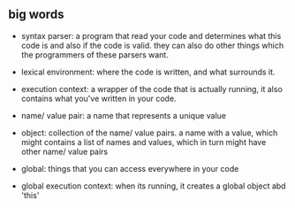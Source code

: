 ## big words

- syntax parser: a program that read your code and determines what this code is and also if the code is valid.
they can also do other things which the programmers of these parsers want.


- lexical environment: where the code is written, and what surrounds it.

- execution context: a wrapper of the code that is actually running, it also contains what you've written in your code.

- name/ value pair: a name that represents a unique value

- object: collection of the name/ value pairs.
a name with a value, which might contains a list of names and values, which in turn might have other name/ value pairs

- global: things that you can access everywhere in your code

- global execution context: when its running, it creates a global object abd 'this'
